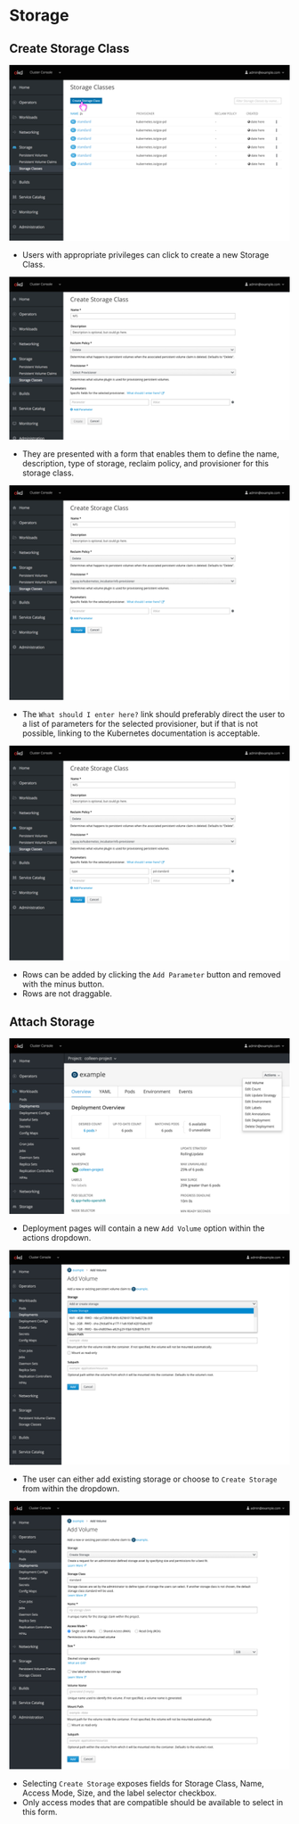 # Storage

## Create Storage Class

![Storage class page with create button](img/create-storage-class.png)
- Users with appropriate privileges can click to create a new Storage Class.

![create storage class form](img/storage-class-form.png)
- They are presented with a form that enables them to define the name, description, type of storage, reclaim policy, and provisioner for this storage class.

![create storage class form](img/storage-class-parameters.png)
- The `What should I enter here?` link should preferably direct the user to a list of parameters for the selected provisioner, but if that is not possible, linking to the Kubernetes documentation is acceptable.

![create storage class form](img/storage-class-parameters-2.png)
- Rows can be added by clicking the `Add Parameter` button and removed with the minus button.
- Rows are not draggable.

## Attach Storage

![deployment detail page with add storage item](img/add-storage.png)
-  Deployment pages will contain a new `Add Volume` option within the actions dropdown.

![form for adding storage](img/add-storage-create.png)
- The user can either add existing storage or choose to `Create Storage` from within the dropdown.

![form for adding and creating storage](img/create-storage-form.png)
- Selecting `Create Storage` exposes fields for Storage Class, Name, Access Mode, Size, and the label selector checkbox.
- Only access modes that are compatible should be available to select in this form.
